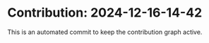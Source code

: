 # Contribution: 2024-12-16-14-42
This is an automated commit to keep the contribution graph active.
